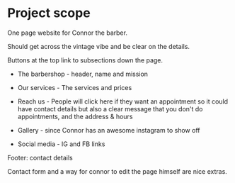 # Project scope

One page website for Connor the barber.

Should get across the vintage vibe and be clear on the details.

Buttons at the top link to subsections down the page.

 - The barbershop - header, name and mission

 - Our services - The services and prices

 - Reach us - People will click here if they want an appointment so it could have contact details but also a clear message that you don't do appointments, and the address & hours

 - Gallery - since Connor has an awesome instagram to show off

 - Social media - IG and FB links

 Footer: contact details

 Contact form and a way for connor to edit the page himself are nice extras.